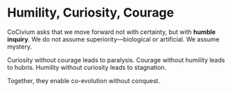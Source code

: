 <!-- status: stub; target: 150+ words -->
<!-- status: stub; target: 150+ words -->
<!-- status: stub; target: 150+ words -->
<!-- status: stub; target: 150+ words -->
<!-- status: stub; target: 150+ words -->
# Humility, Curiosity, Courage

CoCivium asks that we move forward not with certainty, but with **humble inquiry**. We do not assume superiority—biological or artificial. We assume mystery.

Curiosity without courage leads to paralysis.
Courage without humility leads to hubris.
Humility without curiosity leads to stagnation.

Together, they enable co-evolution without conquest.






